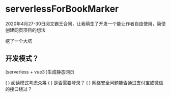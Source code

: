 # serverlessForBookMarker
2020年4月27-30日阅文霸王合同，让我萌生了开发一个能让作者自由使用，简便创建网页项目的想法

挖了一个大坑

## 开发模式？
(serverless + vue3 )生成静态网页

( ) 阅读模式考虑众筹 
( ) 是否需要登录？ 
( ) 网络安全问题能否通过支付宝或微信的接口绕过？ 


